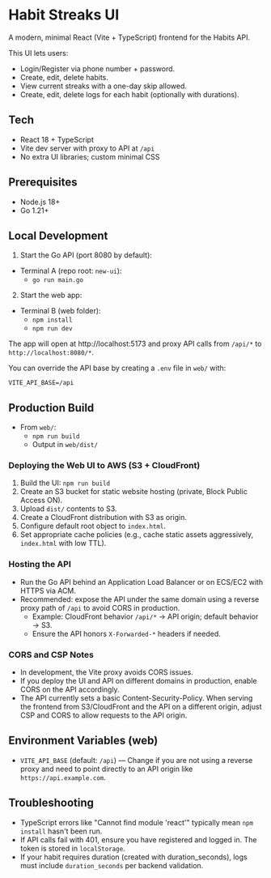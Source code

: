 # Habit Streaks UI

A modern, minimal React (Vite + TypeScript) frontend for the Habits API.

This UI lets users:

- Login/Register via phone number + password.
- Create, edit, delete habits.
- View current streaks with a one-day skip allowed.
- Create, edit, delete logs for each habit (optionally with durations).

## Tech

- React 18 + TypeScript
- Vite dev server with proxy to API at `/api`
- No extra UI libraries; custom minimal CSS

## Prerequisites

- Node.js 18+
- Go 1.21+

## Local Development

1) Start the Go API (port 8080 by default):

- Terminal A (repo root: `new-ui`):
  - `go run main.go`

2) Start the web app:

- Terminal B (web folder):
  - `npm install`
  - `npm run dev`

The app will open at http://localhost:5173 and proxy API calls from `/api/*` to `http://localhost:8080/*`.

You can override the API base by creating a `.env` file in `web/` with:

```
VITE_API_BASE=/api
```

## Production Build

- From `web/`:
  - `npm run build`
  - Output in `web/dist/`

### Deploying the Web UI to AWS (S3 + CloudFront)

1) Build the UI: `npm run build`
2) Create an S3 bucket for static website hosting (private, Block Public Access ON).
3) Upload `dist/` contents to S3.
4) Create a CloudFront distribution with S3 as origin.
5) Configure default root object to `index.html`.
6) Set appropriate cache policies (e.g., cache static assets aggressively, `index.html` with low TTL).

### Hosting the API

- Run the Go API behind an Application Load Balancer or on ECS/EC2 with HTTPS via ACM.
- Recommended: expose the API under the same domain using a reverse proxy path of `/api` to avoid CORS in production.
  - Example: CloudFront behavior `/api/*` -> API origin; default behavior -> S3.
  - Ensure the API honors `X-Forwarded-*` headers if needed.

### CORS and CSP Notes

- In development, the Vite proxy avoids CORS issues.
- If you deploy the UI and API on different domains in production, enable CORS on the API accordingly.
- The API currently sets a basic Content-Security-Policy. When serving the frontend from S3/CloudFront and the API on a different origin, adjust CSP and CORS to allow requests to the API origin.

## Environment Variables (web)

- `VITE_API_BASE` (default: `/api`) — Change if you are not using a reverse proxy and need to point directly to an API origin like `https://api.example.com`.

## Troubleshooting

- TypeScript errors like "Cannot find module 'react'" typically mean `npm install` hasn't been run.
- If API calls fail with 401, ensure you have registered and logged in. The token is stored in `localStorage`.
- If your habit requires duration (created with duration_seconds), logs must include `duration_seconds` per backend validation.

